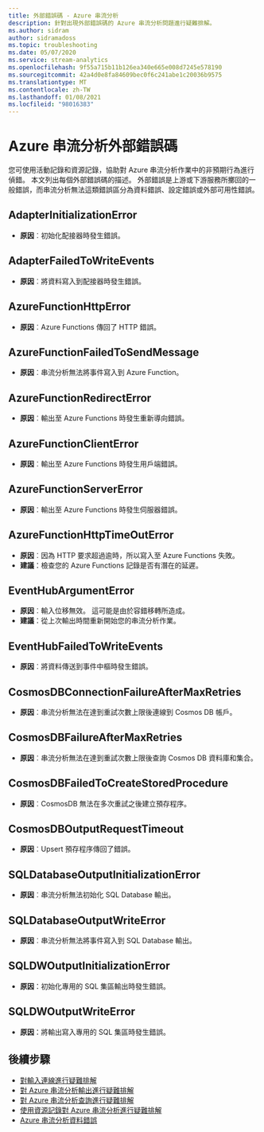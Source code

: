 ```yaml
---
title: 外部錯誤碼 - Azure 串流分析
description: 針對出現外部錯誤碼的 Azure 串流分析問題進行疑難排解。
ms.author: sidram
author: sidramadoss
ms.topic: troubleshooting
ms.date: 05/07/2020
ms.service: stream-analytics
ms.openlocfilehash: 9f55a715b11b126ea340e665e008d7245e578190
ms.sourcegitcommit: 42a4d0e8fa84609bec0f6c241abe1c20036b9575
ms.translationtype: MT
ms.contentlocale: zh-TW
ms.lasthandoff: 01/08/2021
ms.locfileid: "98016383"
---
```

# <a name="azure-stream-analytics-external-error-codes"></a>Azure 串流分析外部錯誤碼

您可使用活動記錄和資源記錄，協助對 Azure 串流分析作業中的非預期行為進行偵錯。 本文列出每個外部錯誤碼的描述。 外部錯誤是上游或下游服務所擲回的一般錯誤，而串流分析無法這類錯誤區分為資料錯誤、設定錯誤或外部可用性錯誤。

## <a name="adapterinitializationerror"></a>AdapterInitializationError

* **原因**︰初始化配接器時發生錯誤。

## <a name="adapterfailedtowriteevents"></a>AdapterFailedToWriteEvents

* **原因**︰將資料寫入到配接器時發生錯誤。

## <a name="azurefunctionhttperror"></a>AzureFunctionHttpError

* **原因**︰Azure Functions 傳回了 HTTP 錯誤。

## <a name="azurefunctionfailedtosendmessage"></a>AzureFunctionFailedToSendMessage

* **原因**︰串流分析無法將事件寫入到 Azure Function。

## <a name="azurefunctionredirecterror"></a>AzureFunctionRedirectError

* **原因**︰輸出至 Azure Functions 時發生重新導向錯誤。

## <a name="azurefunctionclienterror"></a>AzureFunctionClientError

* **原因**︰輸出至 Azure Functions 時發生用戶端錯誤。

## <a name="azurefunctionservererror"></a>AzureFunctionServerError

* **原因**︰輸出至 Azure Functions 時發生伺服器錯誤。

## <a name="azurefunctionhttptimeouterror"></a>AzureFunctionHttpTimeOutError

* **原因**︰因為 HTTP 要求超過逾時，所以寫入至 Azure Functions 失敗。 
* **建議**：檢查您的 Azure Functions 記錄是否有潛在的延遲。

## <a name="eventhubargumenterror"></a>EventHubArgumentError

* **原因**︰輸入位移無效。 這可能是由於容錯移轉所造成。
* **建議**：從上次輸出時間重新開始您的串流分析作業。

## <a name="eventhubfailedtowriteevents"></a>EventHubFailedToWriteEvents

* **原因**︰將資料傳送到事件中樞時發生錯誤。

## <a name="cosmosdbconnectionfailureaftermaxretries"></a>CosmosDBConnectionFailureAfterMaxRetries

* **原因**︰串流分析無法在達到重試次數上限後連線到 Cosmos DB 帳戶。

## <a name="cosmosdbfailureaftermaxretries"></a>CosmosDBFailureAfterMaxRetries

* **原因**︰串流分析無法在達到重試次數上限後查詢 Cosmos DB 資料庫和集合。

## <a name="cosmosdbfailedtocreatestoredprocedure"></a>CosmosDBFailedToCreateStoredProcedure

* **原因**︰CosmosDB 無法在多次重試之後建立預存程序。

## <a name="cosmosdboutputrequesttimeout"></a>CosmosDBOutputRequestTimeout

* **原因**︰Upsert 預存程序傳回了錯誤。 

## <a name="sqldatabaseoutputinitializationerror"></a>SQLDatabaseOutputInitializationError

* **原因**︰串流分析無法初始化 SQL Database 輸出。

## <a name="sqldatabaseoutputwriteerror"></a>SQLDatabaseOutputWriteError

* **原因**︰串流分析無法將事件寫入到 SQL Database 輸出。

## <a name="sqldwoutputinitializationerror"></a>SQLDWOutputInitializationError

* **原因**：初始化專用的 SQL 集區輸出時發生錯誤。

## <a name="sqldwoutputwriteerror"></a>SQLDWOutputWriteError

* **原因**：將輸出寫入專用的 SQL 集區時發生錯誤。

## <a name="next-steps"></a>後續步驟

* [對輸入連線進行疑難排解](stream-analytics-troubleshoot-input.md)
* [對 Azure 串流分析輸出進行疑難排解](stream-analytics-troubleshoot-output.md)
* [對 Azure 串流分析查詢進行疑難排解](stream-analytics-troubleshoot-query.md)
* [使用資源記錄對 Azure 串流分析進行疑難排解](stream-analytics-job-diagnostic-logs.md)
* [Azure 串流分析資料錯誤](data-errors.md)

